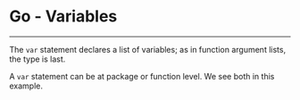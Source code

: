 # Go - Variables

---

The `var` statement declares a list of variables; as in function argument lists, the type is last.

A `var` statement can be at package or function level. We see both in this example.

